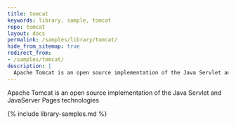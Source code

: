 ```yaml
---
title: tomcat
keywords: library, sample, tomcat
repo: tomcat
layout: docs
permalink: /samples/library/tomcat/
hide_from_sitemap: true
redirect_from:
- /samples/tomcat/
description: |
  Apache Tomcat is an open source implementation of the Java Servlet and JavaServer Pages technologies
---
```


Apache Tomcat is an open source implementation of the Java Servlet and JavaServer Pages technologies


{% include library-samples.md %}
